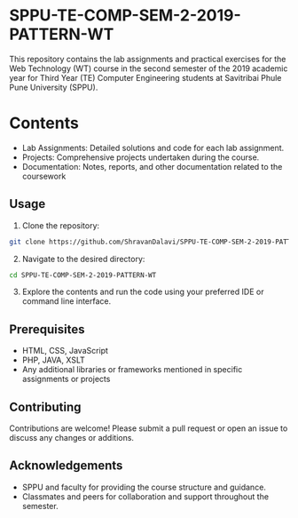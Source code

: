# SPPU-TE-COMP-SEM-2-2019-PATTERN-WT

This repository contains the lab assignments and practical exercises for the Web Technology (WT) course in the second semester of the 2019 academic year for Third Year (TE) Computer Engineering students at Savitribai Phule Pune University (SPPU).

# Contents

- Lab Assignments: Detailed solutions and code for each lab assignment.
- Projects: Comprehensive projects undertaken during the course.
- Documentation: Notes, reports, and other documentation related to the coursework

## Usage
1. Clone the repository:
```bash
git clone https://github.com/ShravanDalavi/SPPU-TE-COMP-SEM-2-2019-PATTERN-WT.git
```
2. Navigate to the desired directory:
```bash
cd SPPU-TE-COMP-SEM-2-2019-PATTERN-WT
```
3. Explore the contents and run the code using your preferred IDE or command line interface.

## Prerequisites

- HTML, CSS, JavaScript
- PHP, JAVA, XSLT
- Any additional libraries or frameworks mentioned in specific assignments or projects

## Contributing

Contributions are welcome! Please submit a pull request or open an issue to discuss any changes or additions.

## Acknowledgements

- SPPU and faculty for providing the course structure and guidance.
- Classmates and peers for collaboration and support throughout the semester.
